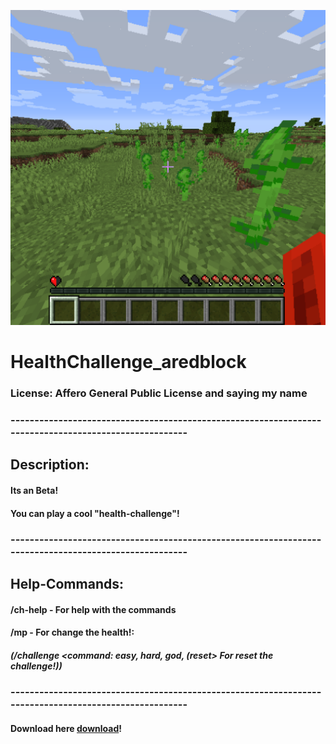 ![Error at loading](logo.png)
# HealthChallenge_aredblock

### License: Affero General Public License and saying my name
### ------------------------------------------------------------------------------------------------------

## Description:
#### Its an Beta!
#### You can play a cool "health-challenge"!

### ------------------------------------------------------------------------------------------------------
## Help-Commands:
#### /ch-help - For help with the commands
#### /mp - For change the health!: 
#####     (/challenge <command: easy, hard, god, (reset> For reset the challenge!))
### ------------------------------------------------------------------------------------------------------


#### Download here [download](https://www.mediafire.com/file/09xfxgn48iy7gng/health_challenge-0.5.jar/file)!
